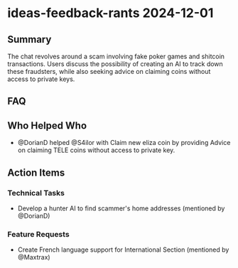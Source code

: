 # ideas-feedback-rants 2024-12-01

## Summary

The chat revolves around a scam involving fake poker games and shitcoin transactions. Users discuss the possibility of creating an AI to track down these fraudsters, while also seeking advice on claiming coins without access to private keys.

## FAQ

## Who Helped Who

- @DorianD helped @S4ilor with Claim new eliza coin by providing Advice on claiming TELE coins without access to private key.

## Action Items

### Technical Tasks

- Develop a hunter AI to find scammer's home addresses (mentioned by @DorianD)

### Feature Requests

- Create French language support for International Section (mentioned by @Maxtrax)
